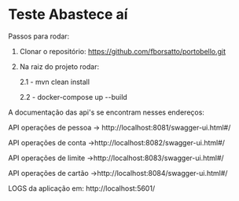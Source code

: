 # Teste Abastece aí

Passos para rodar:

1. Clonar o repositório: https://github.com/fborsatto/portobello.git

2. Na raiz do projeto rodar:

   2.1 - mvn clean install
   
   2.2 - docker-compose up --build
   
A documentação das api's se encontram nesses endereços:

API operações de pessoa -> http://localhost:8081/swagger-ui.html#/

API operações de conta ->http://localhost:8082/swagger-ui.html#/

API operações de limite ->http://localhost:8083/swagger-ui.html#/

API operações de cartão ->http://localhost:8084/swagger-ui.html#/


LOGS da aplicação em:
http://localhost:5601/
